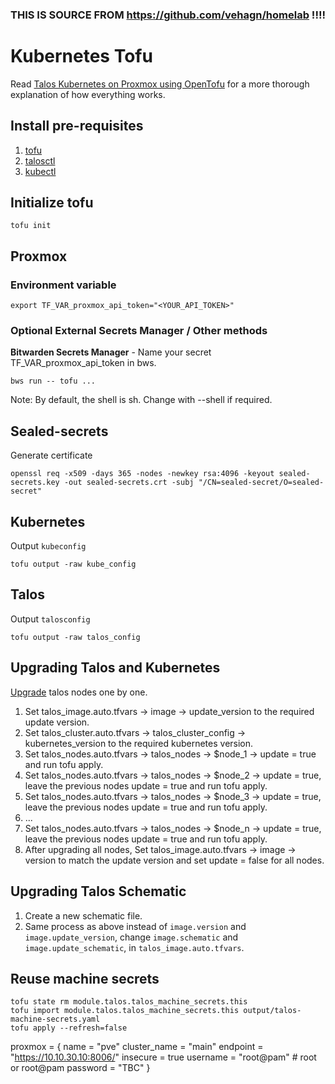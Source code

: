 ### THIS IS SOURCE FROM https://github.com/vehagn/homelab !!!!

# Kubernetes Tofu

Read [Talos Kubernetes on Proxmox using OpenTofu](https://blog.stonegarden.dev/articles/2024/08/talos-proxmox-tofu/) for
a more thorough explanation of how everything works.

## Install pre-requisites

1. [tofu](https://opentofu.org/docs/intro/install/)
2. [talosctl](https://www.talos.dev/v1.9/talos-guides/install/talosctl/)
3. [kubectl](https://kubernetes.io/docs/tasks/tools/#kubectl)

## Initialize tofu

```shell
tofu init
```

## Proxmox

### Environment variable

```shell
export TF_VAR_proxmox_api_token="<YOUR_API_TOKEN>"
```

### Optional External Secrets Manager / Other methods

**Bitwarden Secrets Manager** - Name your secret TF_VAR_proxmox_api_token in bws.

```shell
bws run -- tofu ...
```

Note: By default, the shell is sh. Change with --shell if required.

## Sealed-secrets

Generate certificate

```shell
openssl req -x509 -days 365 -nodes -newkey rsa:4096 -keyout sealed-secrets.key -out sealed-secrets.crt -subj "/CN=sealed-secret/O=sealed-secret"
```

## Kubernetes

Output `kubeconfig`

```shell
tofu output -raw kube_config
```

## Talos

Output `talosconfig`

```shell
tofu output -raw talos_config
```

## Upgrading Talos and Kubernetes

[Upgrade](https://blog.stonegarden.dev/articles/2024/08/talos-proxmox-tofu/#upgrading-the-cluster) talos nodes one by
one.

1. Set talos_image.auto.tfvars -> image -> update_version to the required update version.
2. Set talos_cluster.auto.tfvars -> talos_cluster_config -> kubernetes_version to the required kubernetes version.
3. Set talos_nodes.auto.tfvars -> talos_nodes -> $node_1 -> update = true and run tofu apply.
4. Set talos_nodes.auto.tfvars -> talos_nodes -> $node_2 -> update = true, leave the previous nodes update = true and
   run tofu apply.
5. Set talos_nodes.auto.tfvars -> talos_nodes -> $node_3 -> update = true, leave the previous nodes update = true and
   run tofu apply.
6. ...
7. Set talos_nodes.auto.tfvars -> talos_nodes -> $node_n -> update = true, leave the previous nodes update = true and
   run tofu apply.
8. After upgrading all nodes, Set talos_image.auto.tfvars -> image -> version to match the update version and set
   update = false for all nodes.

## Upgrading Talos Schematic

1. Create a new schematic file.
2. Same process as above instead of `image.version` and `image.update_version`, change `image.schematic` and
   `image.update_schematic`, in `talos_image.auto.tfvars`.

## Reuse machine secrets

```shell
tofu state rm module.talos.talos_machine_secrets.this
tofu import module.talos.talos_machine_secrets.this output/talos-machine-secrets.yaml
tofu apply --refresh=false
```


proxmox = {
  name         = "pve"
  cluster_name = "main"
  endpoint     = "https://10.10.30.10:8006/"
  insecure     = true
  username     = "root@pam" # root or root@pam
  password     = "TBC"
}
